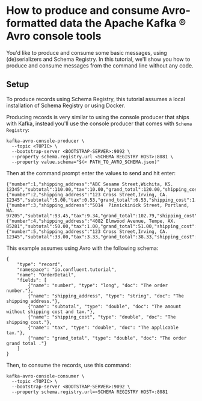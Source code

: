 <!-- title: How to produce and consume Avro-formatted data the Apache Kafka &reg; Avro console tools  -->
<!-- description: In this tutorial, learn how to produce and consume Avro-formatted data the Apache Kafka &reg; Avro console tools. -->

# How to produce and consume Avro-formatted data the Apache Kafka &reg; Avro console tools

You'd like to produce and consume some basic messages, using (de)serializers and Schema Registry. In this tutorial, we'll show you how to produce and consume messages from the command line without any code.

## Setup

To produce records using Schema Registry, this tutorial assumes a local installation of Schema Registry or using Docker.

Producing records is very similar to using the console producer that ships with Kafka, instead you'll use the console producer that comes with `Schema Registry`:

```commandline
kafka-avro-console-producer \
  --topic <TOPIC> \
  --bootstrap-server <BOOTSTRAP-SERVER>:9092 \
  --property schema.registry.url <SCHEMA REGISTRY HOST>:8081 \
  --property value.schema="$(< PATH_TO_AVRO_SCHEMA.json)"
```

Then at the command prompt enter the values to send and hit enter:
```commandline
{"number":1,"shipping_address":"ABC Sesame Street,Wichita, KS. 12345","subtotal":110.00,"tax":10.00,"grand_total":120.00,"shipping_cost":0.00}
{"number":2,"shipping_address":"123 Cross Street,Irving, CA. 12345","subtotal":5.00,"tax":0.53,"grand_total":6.53,"shipping_cost":1.00}
{"number":3,"shipping_address":"5014  Pinnickinick Street, Portland, WA. 97205","subtotal":93.45,"tax":9.34,"grand_total":102.79,"shipping_cost":0.00}
{"number":4,"shipping_address":"4082 Elmwood Avenue, Tempe, AX. 85281","subtotal":50.00,"tax":1.00,"grand_total":51.00,"shipping_cost":0.00}
{"number":5,"shipping_address":"123 Cross Street,Irving, CA. 12345","subtotal":33.00,"tax":3.33,"grand_total":38.33,"shipping_cost":2.00}
```

This example assumes using Avro with the following schema:
```commandline
{
    "type": "record",
    "namespace": "io.confluent.tutorial",
    "name": "OrderDetail",
    "fields": [
        {"name": "number", "type": "long", "doc": "The order number."},
        {"name": "shipping_address", "type": "string", "doc": "The shipping address."},
        {"name": "subtotal", "type": "double", "doc": "The amount without shipping cost and tax."},
        {"name": "shipping_cost", "type": "double", "doc": "The shipping cost."},
        {"name": "tax", "type": "double", "doc": "The applicable tax."},
        {"name": "grand_total", "type": "double", "doc": "The order grand total ."}
    ]
}
```

Then, to consume the records, use this command:
  
```commandline
kafka-avro-console-consumer \
  --topic <TOPIC> \
  --bootstrap-server <BOOTSTRAP-SERVER>:9092 \
  --property schema.registry.url=<SCHEMA REGISTRY HOST>:8081
```


